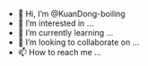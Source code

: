 - 👋 Hi, I’m @KuanDong-boiling
- 👀 I’m interested in ...
- 🌱 I’m currently learning ...
- 💞️ I’m looking to collaborate on ...
- 📫 How to reach me ...

<!---
KuanDong-boiling/KuanDong-boiling is a ✨ special ✨ repository because its `README.md` (this file) appears on your GitHub profile.
You can click the Preview link to take a look at your changes.
--->
